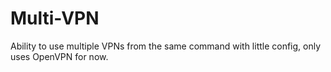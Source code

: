 # Multi-VPN
Ability to use multiple VPNs from the same command with little config, only uses OpenVPN for now.
